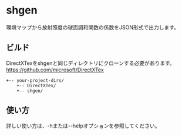 # shgen
環境マップから放射照度の球面調和関数の係数をJSON形式で出力します。

## ビルド
DirectXTexをshgenと同じディレクトリにクローンする必要があります。  
https://github.com/microsoft/DirectXTex

```
+-- your-project-dirs/
    +-- DirectXTex/
    +-- shgen/
```

## 使い方
詳しい使い方は、-hまたは--helpオプションを参照してください。
